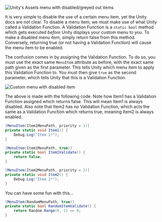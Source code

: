 ![Unity's Assets menu with disabled/greyed out items](unity-disabled.png)

It is very simple to disable the use of a certain menu item, yet the Unity docs are not clear. To disable a menu item, we must make use of what Unity called a Validation Function. A Validation Function is a `static bool` method which gets executed *before* Unity displays your custom menu to you. To make a disabled menu item, simply return false from this method. Conversely, returning true (or not having a Validation Function) will cause the menu item to be enabled.

The confusion comes in by assigning the Validation Function. To do so, you must use the exact same `MenuItem` attribute as before, with the exact same path given as the first parameter. This tells Unity which menu item to apply this Validation Function to. You must then give `true` as the second parameter, which tells Unity that this is a Validation Function.

![Custom menu with disabled item](disabled.png)

The above is made with the following code. Note how Item1 has a Validation Function assigned which returns false. This will mean Item1 is always disabled. Also note that Item2 has no Validation Function, which acts the same as a Validation Function which returns true, meaning Item2 is always enabled.
```c#
[MenuItem(Item1MenuPath, priority = 1)]
private static void Item1() {
    Debug.Log("Item 1!");
}

[MenuItem(Item1MenuPath, true)]
private static bool Item1Validate() {
    return false;
}

[MenuItem(Item2MenuPath, priority = 2)]
private static void Item2() {
    Debug.Log("Item 2!");
}
```

You can have some fun with this...
```c#
[MenuItem(RandomMenuPath, true)]
private static bool RandomItemValidate() {
    return Random.Range(0, 2) == 0;
}
```